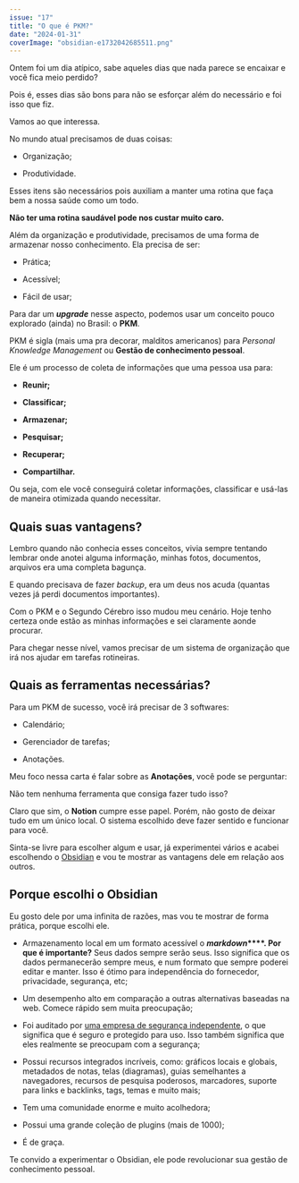 ```yaml
---
issue: "17"
title: "O que é PKM?"
date: "2024-01-31"
coverImage: "obsidian-e1732042685511.png"
---
```


Ontem foi um dia atípico, sabe aqueles dias que nada parece se encaixar e você fica meio perdido?

Pois é, esses dias são bons para não se esforçar além do necessário e foi isso que fiz.

Vamos ao que interessa.

No mundo atual precisamos de duas coisas:

- Organização;

- Produtividade.

Esses itens são necessários pois auxiliam a manter uma rotina que faça bem a nossa saúde como um todo.

**Não ter uma rotina saudável pode nos custar muito caro.**

Além da organização e produtividade, precisamos de uma forma de armazenar nosso conhecimento. Ela precisa de ser:

- Prática;

- Acessível;

- Fácil de usar;

Para dar um _**upgrade**_ nesse aspecto, podemos usar um conceito pouco explorado (ainda) no Brasil: o **PKM**.

PKM é sigla (mais uma pra decorar, malditos americanos) para _Personal Knowledge Management_ ou **Gestão de conhecimento pessoal**.

Ele é um processo de coleta de informações que uma pessoa usa para:

- **Reunir;**

- **Classificar;**

- **Armazenar;**

- **Pesquisar;**

- **Recuperar;**

- **Compartilhar.**

Ou seja, com ele você conseguirá coletar informações, classificar e usá-las de maneira otimizada quando necessitar.

## **Quais suas vantagens?**

Lembro quando não conhecia esses conceitos, vivia sempre tentando lembrar onde anotei alguma informação, minhas fotos, documentos, arquivos era uma completa bagunça.

E quando precisava de fazer _backup_, era um deus nos acuda (quantas vezes já perdi documentos importantes).

Com o PKM e o Segundo Cérebro isso mudou meu cenário. Hoje tenho certeza onde estão as minhas informações e sei claramente aonde procurar.

Para chegar nesse nível, vamos precisar de um sistema de organização que irá nos ajudar em tarefas rotineiras.

## **Quais as ferramentas necessárias?**

Para um PKM de sucesso, você irá precisar de 3 softwares:

- Calendário;

- Gerenciador de tarefas;

- Anotações.

Meu foco nessa carta é falar sobre as **Anotações**, você pode se perguntar:

Não tem nenhuma ferramenta que consiga fazer tudo isso?

Claro que sim, o **Notion** cumpre esse papel. Porém, não gosto de deixar tudo em um único local. O sistema escolhido deve fazer sentido e funcionar para você.

Sinta-se livre para escolher algum e usar, já experimentei vários e acabei escolhendo o [Obsidian](https://obsidian.md/) e vou te mostrar as vantagens dele em relação aos outros.

## **Porque escolhi o Obsidian**

Eu gosto dele por uma infinita de razões, mas vou te mostrar de forma prática, porque escolhi ele.

- Armazenamento local em um formato acessível o **_markdown_****. Por que é importante?** Seus dados sempre serão seus. Isso significa que os dados permanecerão sempre meus, e num formato que sempre poderei editar e manter. Isso é ótimo para independência do fornecedor, privacidade, segurança, etc;

- Um desempenho alto em comparação a outras alternativas baseadas na web. Comece rápido sem muita preocupação;

- Foi auditado por [uma empresa de segurança independente](https://obsidian.md/blog/cure53-security-audit/), o que significa que é seguro e protegido para uso. Isso também significa que eles realmente se preocupam com a segurança;

- Possui recursos integrados incríveis, como: gráficos locais e globais, metadados de notas, telas (diagramas), guias semelhantes a navegadores, recursos de pesquisa poderosos, marcadores, suporte para links e backlinks, tags, temas e muito mais;

- Tem uma comunidade enorme e muito acolhedora;

- Possui uma grande coleção de plugins (mais de 1000);

- É de graça.

Te convido a experimentar o Obsidian, ele pode revolucionar sua gestão de conhecimento pessoal.
